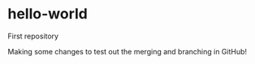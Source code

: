 # hello-world
First repository

Making some changes to test out the merging and branching in GitHub!

